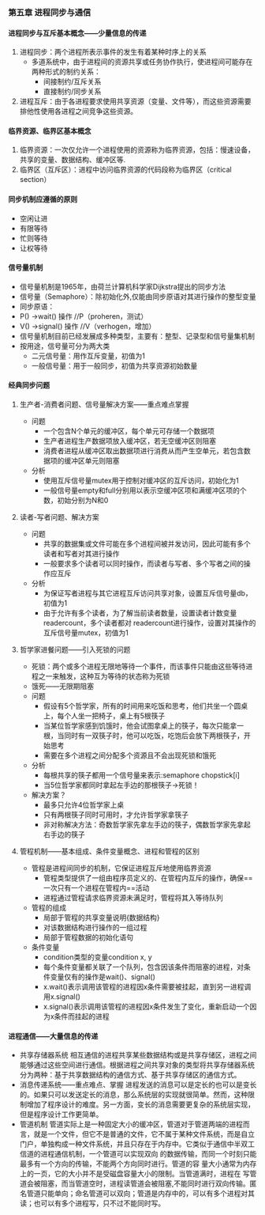 ### 第五章 进程同步与通信
#### 进程同步与互斥基本概念——少量信息的传递

1. 进程同步：两个进程所表示事件的发生有着某种时序上的关系
   * 多道系统中，由于进程间的资源共享或任务协作执行，使进程间可能存在两种形式的制约关系：
     * 间接制约/互斥关系
     * 直接制约/同步关系
2. 进程互斥：由于各进程要求使用共享资源（变量、文件等），而这些资源需要排他性使用各进程之间竞争这些资源。
#### 临界资源、临界区基本概念

1. 临界资源：一次仅允许一个进程使用的资源称为临界资源，包括：慢速设备，共享的变量、数据结构、缓冲区等.
2. 临界区（互斥区）：进程中访问临界资源的代码段称为临界区（critical section）

#### 同步机制应遵循的原则

* 空闲让进
* 有限等待
* 忙则等待
* 让权等待

#### 信号量机制

* 信号量机制是1965年，由荷兰计算机科学家Dijkstra提出的同步方法
* 信号量（Semaphore）：除初始化外,仅能由同步原语对其进行操作的整型变量
* 同步原语：
* P() →wait() 操作     //P（proheren，测试）
* V() →signal() 操作   //V（verhogen，增加）
* 信号量机制目前已经发展成多种类型，主要有：整型、记录型和信号量集机制
* 按用途，信号量可分为两大类
  * 二元信号量：用作互斥变量，初值为1
  *  一般信号量：用于一般同步，初值为共享资源初始数量

#### 经典同步问题
1. 生产者-消费者问题、信号量解决方案——重点难点掌握
   * 问题
     * 一个包含N个单元的缓冲区，每个单元可存储一个数据项
     * 生产者进程生产数据项放入缓冲区，若无空缓冲区则阻塞
     * 消费者进程从缓冲区取出数据项进行消费从而产生空单元，若包含数据项的缓冲区单元则阻塞
   * 分析
     * 使用互斥信号量mutex用于控制对缓冲区的互斥访问，初始化为1
     * 一般信号量empty和full分别用以表示空缓冲区项和满缓冲区项的个数，初始分别为N和0

2. 读者-写者问题、解决方案
   * 问题
     * 共享的数据集或文件可能在多个进程间被并发访问，因此可能有多个读者和写者对其进行操作
     * 一般要求多个读者可以同时操作，而读者与写者、多个写者之间的操作应互斥
   * 分析
     * 为保证写者进程与其它进程互斥访问共享对象，设置互斥信号量db，初值为1
     * 由于允许有多个读者，为了解当前读者数量，设置读者计数变量readercount，多个读者都对
readercount进行操作，设置对其操作的互斥信号量mutex，初值为1

3. 哲学家进餐问题——引入死锁的问题
   * 死锁：两个或多个进程无限地等待一个事件，而该事件只能由这些等待进程之一来触发，这种互为等待的状态称为死锁
   * 饿死——无限期阻塞
   * 问题
     * 假设有5个哲学家，所有的时间用来吃饭和思考，他们共坐一个圆桌上，每个人坐一把椅子，桌上有5根筷子
     *  当某位哲学家感到饥饿时，他会试图拿桌上的筷子，每次只能拿一根，当同时有一双筷子时，他可以吃饭，吃饱后会放下两根筷子，开始思考
     *  需要在多个进程之间分配多个资源且不会出现死锁和饿死
   * 分析
     * 每根共享的筷子都用一个信号量来表示:semaphore chopstick[i]
     * 当5位哲学家都同时拿起左手边的那根筷子→死锁！
   * 解决方案？
     * 最多只允许4位哲学家上桌
     * 只有两根筷子同时可用时，才允许哲学家拿筷子
     * 非对称解决方法：奇数哲学家先拿左手边的筷子，偶数哲学家先拿起右手边的筷子
4. 管程机制——基本组成、条件变量概念、进程和管程的区别
   * 管程是进程间同步的机制，它保证进程互斥地使用临界资源
     * 管程类型提供了一组由程序员定义的、在管程内互斥的操作，确保==一次只有一个进程在管程内==活动
     * 进程通过管程请求临界资源未满足时，管程将其入等待队列 
   * 管程的组成
     * 局部于管程的共享变量说明{数据结构}
     * 对该数据结构进行操作的一组过程
     * 局部于管程数据的初始化语句
   * 条件变量
     * condition类型的变量condition x, y
     * 每个条件变量都关联了一个队列，包含因该条件而阻塞的进程，对条件变量仅有的操作是wait()、signal()
     * x.wait()表示调用该管程的进程因x条件需要被挂起，直到另一进程调用x.signal()
     * x.signal()表示调用该管程的进程因x条件发生了变化，重新启动一个因为x条件而挂起的进程
     
#### 进程通信——大量信息的传递
   * 共享存储器系统
相互通信的进程共享某些数据结构或是共享存储区，进程之间能够通过这些空间进行通信。根据进程之间共享对象的类型将共享存储器系统分为两种：基于共享数据结构的通信方式、基于共享存储区的通信方式。
   * 消息传递系统——重点难点、掌握
进程发送的消息可以是定长的也可以是变长的。如果只可以发送定长的消息，那么系统层的实现就很简单。然而，这种限制增加了程序设计的难度。另一方面，变长的消息需要更复杂的系统层实现，但是程序设计工作更简单。 
   * 管道机制
管道实际上是一种固定大小的缓冲区，管道对于管道两端的进程而言，就是一个文件，但它不是普通的文件，它不属于某种文件系统，而是自立门户，单独构成一种文件系统，并且只存在于内存中。它类似于通信中半双工信道的进程通信机制，一个管道可以实现双向 的数据传输，而同一个时刻只能最多有一个方向的传输，不能两个方向同时进行。管道的容 量大小通常为内存上的一页，它的大小并不是受磁盘容量大小的限制。当管道满时，进程在 写管道会被阻塞，而当管道空时，进程读管道会被阻塞,不能同时进行双向传输。匿名管道只能单向；命名管道可以双向；管道是内存中的，可以有多个进程对其读；也可以有多个进程写，只不过不能同时写。
